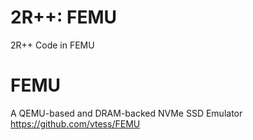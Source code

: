 # 2R++: FEMU
2R++ Code in FEMU

# FEMU
A QEMU-based and DRAM-backed NVMe SSD Emulator
https://github.com/vtess/FEMU
